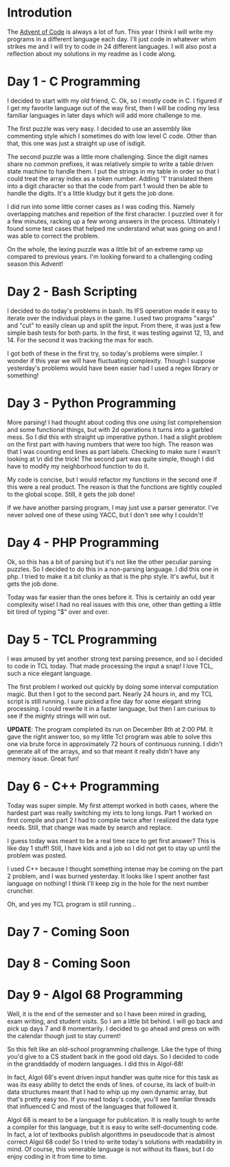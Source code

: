 # Introdution
The [Advent of Code](https://adventofcode.com/) is always a lot of
fun. This year I think I will write my programs in a different
language each day. I'll just code in whatever whim strikes me and
I will try to code in 24 different languages. I will also post
a reflection about my solutions in my readme as I code along.

# Day 1 - C Programming
I decided to start with my old friend, C. Ok, so I mostly code in C.
I figured if I get my favorite language out of the way first, then
I will be coding my less familiar languages in later days which will
add more challenge to me.

The first puzzle was very easy. I decided to use an assembly like
commenting style which I sometimes do with low level C code. Other
than that, this one was just a straight up use of isdigit.

The second puzzle was a little more challenging. Since the digit names
share no common prefixes, it was relatively simple to write a table
driven state machine to handle them. I put the strings in my table in
order so that I could treat the array index as a token number. Adding
'1' translated them into a digit character so that the code from part
1 would then be able to handle the digits. It's a little kludgy but
it gets the job done.

I did run into some little corner cases as I was coding this. Namely
overlapping matches and repeition of the first character. I puzzled
over it for a few minutes, racking up a few wrong answers in the
process. Ultimately I found some test cases that helped me understand
what was going on and I was able to correct the problem.

On the whole, the lexing puzzle was a little bit of an extreme ramp up
compared to previous years. I'm looking forward to a challenging
coding season this Advent!

# Day 2 - Bash Scripting
I decided to do today's problems in bash. Its IFS operation made it easy 
to iterate over the individual plays in the game. I used two programs 
"xargs" and "cut" to easily clean up and split the input. From there, it
was just a few simple bash tests for both parts. In the first, it was
testing against 12, 13, and 14. For the second it was tracking the max
for each.

I got both of these in the first try, so today's problems were simpler.
I wonder if this year we will have fluctuating complexity. Though I
suppose yesterday's problems would have been easier had I used a regex
library or something!

# Day 3 - Python Programming
More parsing! I had thought about coding this one using list comprehension and
some functional things, but with 2d operations it turns into a garbled mess. So
I did this with straight up imperative python. I had a slight problem on the
first part with having numbers that were too high. The reason was that 
I was counting end lines as part labels. Checking to make sure I wasn't 
looking at \n did the trick! The second part was quite simple, though
I did have to modify my neighborhood function to do it.

My code is concise, but I would refactor my functions in the second
one if this were a real product. The reason is that the functions
are tightly coupled to the global scope. Still, it gets the job done!

If we have another parsing program, I may just use a parser generator.
I've never solved one of these using YACC, but I don't see why I couldn't!

# Day 4 - PHP Programming
Ok, so this has a bit of parsing but it's not like the other peculiar parsing
puzzles. So I decided to do this in a non-parsing language. I did this one
in php. I tried to make it a bit clunky as that is the php style. It's awful,
but it gets the job done.

Today was far easier than the ones before it. This is certainly an odd year 
complexity wise! I had no real issues with this one, other than getting a 
little bit tired of typing "$" over and over.

# Day 5 - TCL Programming
I was amused by yet another strong text parsing presence, and so I decided
to code in TCL today. That made processing the input a snap! I love TCL,
such a nice elegant language.

The first problem I worked out quickly by doing some interval computation
magic. But then I got to the second part. Nearly 24 hours in, and my TCL
script is still running. I sure picked a fine day for some elegant
string processing. I could rewrite it in a faster language, but then I am
curious to see if the mighty strings will win out.

**UPDATE**: The program completed its run on December 8th at 2:00 PM.
It gave the right answer too, so my little Tcl program was able to 
solve this one via brute force in approximately 72 hours of continuous
running. I didn't generate all of the arrays, and so that meant it really
didn't have any memory issue. Great fun!

# Day 6 - C++ Programming
Today was super simple. My first attempt worked in both cases, where the
hardest part was really switching my ints to long longs. Part 1 worked
on first compile and part 2 I had to compile twice after I realized 
the data type needs. Still, that change was made by search and replace.

I guess today was meant to be a real time race to get first answer? This
is like day 1 stuff! Still, I have kids and a job so I did not get to 
stay up until the problem was posted. 

I used C++ because I thought something intense may be coming on the
part 2 problem, and I was burned yesterday. It looks like I spent
another fast language on nothing! I think I'll keep zig in the hole 
for the next number cruncher.

Oh, and yes my TCL program is still running...


# Day 7 - Coming Soon

# Day 8 - Coming Soon

# Day 9 - Algol 68 Programming
Well, it is the end of the semester and so I have been mired in grading,
exam writing, and student visits. So I am a little bit behind. I will go
back and pick up days 7 and 8 momentarily. I decided to go ahead and press
on with the calendar though just to stay current!

So this felt like an old-school programming challenge. Like the type of
thing you'd give to a CS student back in the good old days. So I decided
to code in the granddaddy of modern languages. I did this in Algol-68!

In fact, Algol 68's event driven input handler was quite nice for 
this task as was its easy ability to detct the ends of lines. of course,
its lack of built-in data structures meant that I had to whip up
my own dynamic array, but that's pretty easy too. If you read today's
code, you'll see familiar threads that influenced C and most of the
languages that followed it. 

Algol 68 is meant to be a language for publication. It is really tough
to write a compiler for this language, but it is easy to write 
self-documenting code. In fact, a lot of textbooks publish algorithms
in pseudocode that is almost correct Algol 68 code! So I tried to
write today's solutions with readability in mind. Of course, this
venerable language is not without its flaws, but I do enjoy coding 
in it from time to time.

